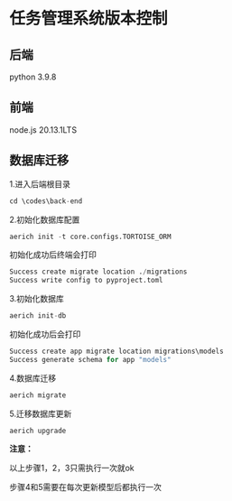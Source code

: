 # 任务管理系统版本控制

## 后端

python  3.9.8



## 前端

node.js  20.13.1LTS

## 数据库迁移

1.进入后端根目录

```python
cd \codes\back-end
```

2.初始化数据库配置

```python
aerich init -t core.configs.TORTOISE_ORM
```

初始化成功后终端会打印

```python
Success create migrate location ./migrations
Success write config to pyproject.toml
```

3.初始化数据库

```python
aerich init-db
```

初始化成功后会打印

```python 
Success create app migrate location migrations\models
Success generate schema for app "models"
```

4.数据库迁移

```python
aerich migrate
```

5.迁移数据库更新

```
aerich upgrade
```

**注意：**

以上步骤1，2，3只需执行一次就ok

步骤4和5需要在每次更新模型后都执行一次
